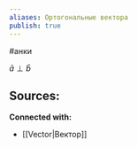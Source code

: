 ```yaml
---
aliases: Ортогональные вектора
publish: true
---
```

#анки

$\bar a \perp \bar b$





**Sources:**
- 


**Connected with:**
- [[Vector|Вектор]]

